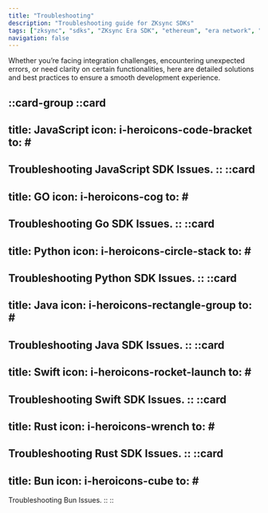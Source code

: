 ```yaml
---
title: "Troubleshooting"
description: "Troubleshooting guide for ZKsync SDKs"
tags: ["zksync", "sdks", "ZKsync Era SDK", "ethereum", "era network", "troubleshooting"]
navigation: false
---
```


Whether you’re facing integration challenges, encountering unexpected errors, or need clarity on certain functionalities,
here are detailed solutions and best practices to ensure a smooth development experience.

::card-group
::card
---
title: JavaScript
icon: i-heroicons-code-bracket
to: #
---
Troubleshooting JavaScript SDK Issues.
::
::card
---
title: GO
icon: i-heroicons-cog
to: #
---
Troubleshooting Go SDK Issues.
::
::card
---
title: Python
icon: i-heroicons-circle-stack
to: #
---
Troubleshooting Python SDK Issues.
::
::card
---
title: Java
icon: i-heroicons-rectangle-group
to: #
---
Troubleshooting Java SDK Issues.
::
::card
---
title: Swift
icon: i-heroicons-rocket-launch
to: #
---
Troubleshooting Swift SDK Issues.
::
::card
---
title: Rust
icon:  i-heroicons-wrench
to: #
---
Troubleshooting Rust SDK Issues.
::
::card
---
title: Bun
icon: i-heroicons-cube
to: #
---
Troubleshooting Bun Issues.
::
::
